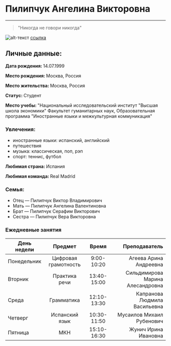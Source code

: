 # Пилипчук Ангелина Викторовна
***
> "Никогда не говори никогда"

![alt-текст](https://pp.userapi.com/c604829/v604829526/4a233/QIUVZ1s-4FQ.jpg "Необязательный титул")
[ссылка](https://m.vk.com/id_linapilipchuk)

## Личные данные:
<strong> Дата рождения: </strong> 14.07.1999

<strong> Место рождения: </strong> Москва, Россия

<strong> Место жительства: </strong> Москва, Россия

<strong> Статус: </strong> Студент 

<strong> Место учебы: </strong> "Национальный исследовательский институт "Высшая школа экономики" Факультет гуманитарных наук, Образовательная программа "Иностранные языки и межкультурная коммуникация"
### Увлечения:
- иностранные языки: испанский, английский
- путешествия
- музыка: классическая, поп, рэп
- спорт: теннис, футбол

<strong> Любимая страна: </strong> Испания

<strong> Любимая команда: </strong> Real Madrid

### Семья:
- Отец — Пилипчук Виктор Владимирович
- Мать — Пилипчук Ангелина Валентиновна
- Брат — Пилипчук Серафим Викторович
- Сестра — Пилипчук Вера Викторовна

 ### Ежедневные занятия
 
 День недели|Предмет|Время|Преподаватель
 ---|:---:|:---:|---:|
 Понедельник|Цифровая грамотность|9:00-10:20|Агеева Арина Андреевна
 Вторник|Практика речи|13:40-15:00|Сильдимирова Марина Алесандровна
 Среда|Грамматика|12:10-13:30|Капранова Людмила Васильевна
 Четверг|Испанский язык|10:30-11:50|Мусаилов Михаил Рубенович
 Пятница|МКН|15:10-16:30|Жунич Ирина Ивановна
 
 





